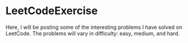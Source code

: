 # LeetCodeExercise
Here, I will be posting some of the interesting problems I have solved on LeetCode. The problems will vary in difficulty: easy, medium, and hard.
